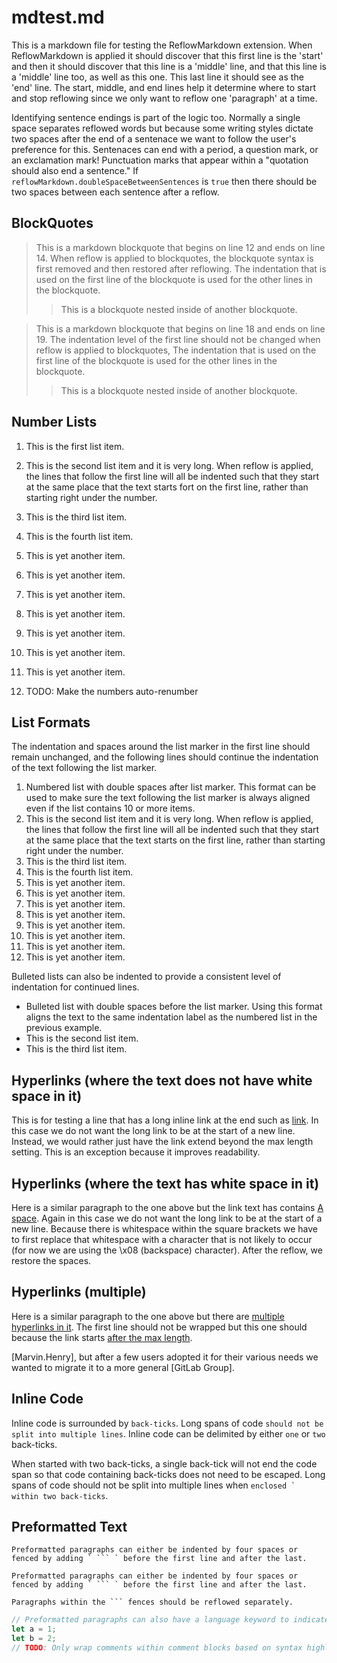 mdtest.md
=========

This is a markdown file for testing the ReflowMarkdown extension.  When ReflowMarkdown is applied it should discover that this first line is the 'start'
and then it should discover that this line is a 'middle' line,
and that this line is a 'middle' line too,
as well as this one.
This last line it should see as the 'end' line.  The start, middle, and end lines help it determine where to start and stop reflowing since we only want to reflow one 'paragraph' at a time.

Identifying sentence endings is part of the logic too.  Normally a single space separates reflowed words but because some writing styles dictate two spaces after the end of a sentenace we want
to follow the user's preference for this.    Sentenaces can end with a period, a question mark, or an exclamation mark! Punctuation marks that appear within a "quotation should also end a sentence."
If `reflowMarkdown.doubleSpaceBetweenSentences` is `true` then there should be two spaces between each sentence after a reflow.

BlockQuotes
-----------

  > This is a markdown blockquote that begins on line 12 and ends on line 14. When reflow is applied to
  > blockquotes, the blockquote syntax is  first removed and then restored after reflowing.  The indentation
  > that is used on the first line of the blockquote is used for the other lines in the blockquote.
  > > This is a blockquote nested
  > > inside of another blockquote.

> This is a markdown blockquote that begins on line 18 and ends on line 19. The indentation level of the first line should not be changed when reflow is applied to
> blockquotes,  The indentation that is used on the first line of the blockquote is used for the other lines in the blockquote.
> > This is a blockquote nested
> > inside of another blockquote.




Number Lists
------------

1. This is the first list item.

2. This is the second list item and it is very long. When reflow is applied,
   the lines that follow the first line will all be indented such that they
   start at the same place that the text starts fort on the first line, rather
   than starting right under the number.

3. This is the third list item.

4. This is the fourth list item.

5. This is yet another item.

6. This is yet another item.

7. This is yet another item.

8. This is yet another item.

9. This is yet another item.

10. This is yet another item.

11. This is yet another item.

12. TODO: Make the numbers auto-renumber

List Formats
------------

The indentation and spaces around the list marker in the first line should
remain unchanged, and the following lines should continue the indentation of
the text following the list marker.

1.  Numbered list with double spaces after list marker.  This format can be used to make sure the text following the list marker is always aligned even if the list contains 10 or more items.
2.  This is the second list item and it is very long. When reflow is applied,
    the lines that follow the first line will all be indented such that they
    start at the same place that the text starts on the first line, rather
    than starting right under the number.
3.  This is the third list item.
4.  This is the fourth list item.
5.  This is yet another item.
6.  This is yet another item.
7.  This is yet another item.
8.  This is yet another item.
9.  This is yet another item.
10. This is yet another item.
11. This is yet another item.
12. This is yet another item.

Bulleted lists can also be indented to provide a consistent level of indentation for continued lines.

  - Bulleted list with double spaces before the list marker.  Using this format aligns the text to the same indentation label as the numbered list in the previous example.
  - This is the second list item.
  - This is the third list item.

Hyperlinks (where the text does not have white space in it)
-----------------------------------------------------------

This is for testing a line that has a long inline link at the end such as [link](http://www.somelonglink.com/a/b/c/1/2/3).
In this case we do not want the long link to be at the start of a new line.
Instead, we would rather just have the link extend beyond the max length
setting. This is an exception because it improves readability.

Hyperlinks (where the text has white space in it)
-------------------------------------------------

Here is a similar paragraph to the one above but the link text has contains [A space](http://www.somelonglink.com/a/b/c/1/2/3).
Again in this case we do not want the long link to be at the start of a new
line. Because there is whitespace within the square brackets we have to first
replace that whitespace with a character that is not likely to occur (for now
we are using the \x08 (backspace) character). After the reflow, we restore the
spaces.

Hyperlinks (multiple)
-------------------------------------------------

Here is a similar paragraph to the one above but there are [multiple hyperlinks in it](http://www.somelonglink.com/a/b/c/1/2/3).
The first line should not be wrapped but this one should because the link starts [after the max length](http://www.somelonglink.com/a/b/c/1/2/3).

[Marvin.Henry], but after a few users adopted it for their various needs we wanted to migrate it to a more general [GitLab Group].

Inline Code
-----------

Inline code is surrounded by `back-ticks`.  Long spans of code `should not be split into multiple lines`.
Inline code can be delimited by either `one` or ``two`` back-ticks.

When started with two back-ticks, a single back-tick will not end the code span so that code containing back-ticks does not need to be escaped.
Long spans of code should not be split into multiple lines when ``enclosed ` within two back-ticks``.

Preformatted Text
-----------------

    Preformatted paragraphs can either be indented by four spaces or fenced by adding ` ``` ` before the first line and after the last.

```
Preformatted paragraphs can either be indented by four spaces or fenced by adding ` ``` ` before the first line and after the last.

Paragraphs within the ``` fences should be reflowed separately.
```

```javascript
// Preformatted paragraphs can also have a language keyword to indicate the language to use for syntax highlighting.
let a = 1;
let b = 2;
// TODO: Only wrap comments within comment blocks based on syntax highlighting.
```
